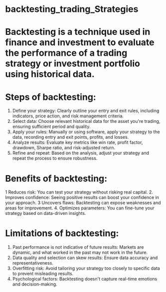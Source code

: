 # backtesting_trading_Strategies

#  Backtesting is a technique used in finance and investment to evaluate the performance of a trading strategy or investment portfolio using historical data.

#  Steps of backtesting:

1. Define your strategy: Clearly outline your entry and exit rules, including indicators, price action, and risk 
   management criteria.
2. Select data: Choose relevant historical data for the asset you're trading, ensuring sufficient period and quality.
3. Apply your rules: Manually or using software, apply your strategy to the data, recording entry and exit points, 
   profits, and losses.
4. Analyze results: Evaluate key metrics like win rate, profit factor, drawdown, Sharpe ratio, and risk-adjusted return.
5. Refine and repeat: Based on the analysis, adjust your strategy and repeat the process to ensure robustness.

#  Benefits of backtesting:

1  Reduces risk: You can test your strategy without risking real capital.
2. Improves confidence: Seeing positive results can boost your confidence in your approach.
3  Uncovers flaws: Backtesting can expose weaknesses and areas for improvement.
4. Optimizes parameters: You can fine-tune your strategy based on data-driven insights.

#  Limitations of backtesting:

1. Past performance is not indicative of future results: Markets are dynamic, and what worked in the past may not work in 
   the future.
2. Data quality and selection can skew results: Ensure data accuracy and representativeness.
3. Overfitting risk: Avoid tailoring your strategy too closely to specific data to prevent misleading results.
4. Psychological factors: Backtesting doesn't capture real-time emotions and decision-making.
